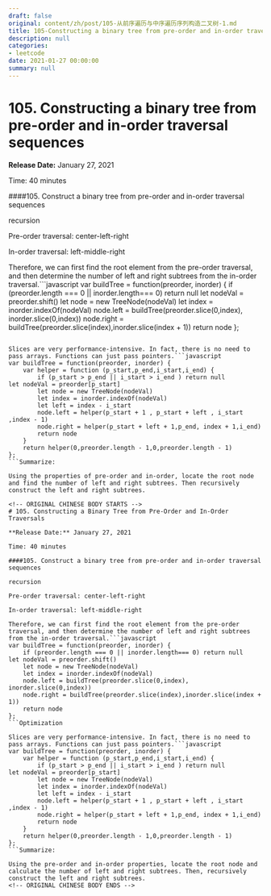 ```yaml
---
draft: false
original: content/zh/post/105-从前序遍历与中序遍历序列构造二叉树-1.md
title: 105-Constructing a binary tree from pre-order and in-order traversal sequences-1
description: null
categories:
- leetcode
date: 2021-01-27 00:00:00
summary: null
---
```


# 105. Constructing a binary tree from pre-order and in-order traversal sequences

**Release Date:** January 27, 2021

Time: 40 minutes

####105. Construct a binary tree from pre-order and in-order traversal sequences

recursion

Pre-order traversal: center-left-right

In-order traversal: left-middle-right

Therefore, we can first find the root element from the pre-order traversal, and then determine the number of left and right subtrees from the in-order traversal.```javascript
var buildTree = function(preorder, inorder) {
    if (preorder.length === 0 || inorder.length=== 0) return null    let nodeVal = preorder.shift()
    let node = new TreeNode(nodeVal)
    let index = inorder.indexOf(nodeVal)
    node.left = buildTree(preorder.slice(0,index), inorder.slice(0,index))
    node.right = buildTree(preorder.slice(index),inorder.slice(index + 1))
    return node
};
```Optimization

Slices are very performance-intensive. In fact, there is no need to pass arrays. Functions can just pass pointers.```javascript
var buildTree = function(preorder, inorder) {
    var helper = function (p_start,p_end,i_start,i_end) {
        if (p_start > p_end || i_start > i_end ) return null        let nodeVal = preorder[p_start]
        let node = new TreeNode(nodeVal)
        let index = inorder.indexOf(nodeVal)
        let left = index - i_start
        node.left = helper(p_start + 1 , p_start + left , i_start ,index - 1)
        node.right = helper(p_start + left + 1,p_end, index + 1,i_end)
        return node
    }
    return helper(0,preorder.length - 1,0,preorder.length - 1)
};
```Summarize:

Using the properties of pre-order and in-order, locate the root node and find the number of left and right subtrees. Then recursively construct the left and right subtrees.

<!-- ORIGINAL CHINESE BODY STARTS -->
# 105. Constructing a Binary Tree from Pre-Order and In-Order Traversals

**Release Date:** January 27, 2021

Time: 40 minutes

####105. Construct a binary tree from pre-order and in-order traversal sequences

recursion

Pre-order traversal: center-left-right

In-order traversal: left-middle-right

Therefore, we can first find the root element from the pre-order traversal, and then determine the number of left and right subtrees from the in-order traversal.```javascript
var buildTree = function(preorder, inorder) {
    if (preorder.length === 0 || inorder.length=== 0) return null    let nodeVal = preorder.shift()
    let node = new TreeNode(nodeVal)
    let index = inorder.indexOf(nodeVal)
    node.left = buildTree(preorder.slice(0,index), inorder.slice(0,index))
    node.right = buildTree(preorder.slice(index),inorder.slice(index + 1))
    return node
};
```Optimization

Slices are very performance-intensive. In fact, there is no need to pass arrays. Functions can just pass pointers.```javascript
var buildTree = function(preorder, inorder) {
    var helper = function (p_start,p_end,i_start,i_end) {
        if (p_start > p_end || i_start > i_end ) return null        let nodeVal = preorder[p_start]
        let node = new TreeNode(nodeVal)
        let index = inorder.indexOf(nodeVal)
        let left = index - i_start
        node.left = helper(p_start + 1 , p_start + left , i_start ,index - 1)
        node.right = helper(p_start + left + 1,p_end, index + 1,i_end)
        return node
    }
    return helper(0,preorder.length - 1,0,preorder.length - 1)
};
```Summarize:

Using the pre-order and in-order properties, locate the root node and calculate the number of left and right subtrees. Then, recursively construct the left and right subtrees.
<!-- ORIGINAL CHINESE BODY ENDS -->
